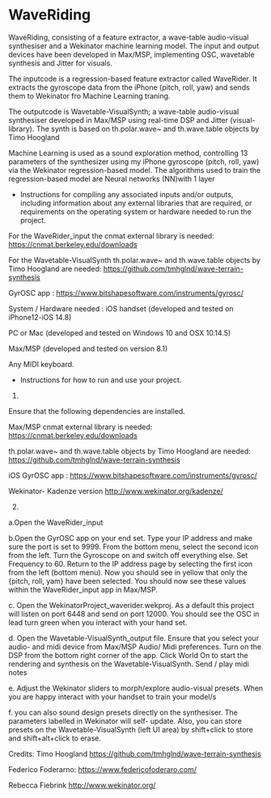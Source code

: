 # WaveRiding
 WaveRiding, consisting of a feature extractor, a wave-table audio-visual synthesiser and a Wekinator machine learning model. The input and output devices have been developed in Max/MSP, implementing OSC, wavetable synthesis and Jitter for visuals. 

The inputcode is a regression-based feature extractor called WaveRider. It extracts the gyroscope data from the iPhone (pitch, roll, yaw) and sends them to Wekinator fro Machine Learning traning. 

The outputcode is Wavetable-VisualSynth; a wave-table audio-visual synthesiser developed in Max/MSP using real-time DSP and Jitter (visual-library). 
The synth is based on th.polar.wave~ and th.wave.table objects by Timo Hoogland

Machine Learning is used as a sound exploration method,  controlling 13 parameters of the synthesizer using my iPhone gyroscope (pitch, roll, yaw) via the Wekinator regression-based model. 
The algorithms used to train the regression-based model are Neural networks (NN)with 1 layer

- Instructions for compiling any associated inputs and/or outputs, including information about any external libraries that are required, or requirements on the operating system or hardware needed to run the project. 

For the WaveRider_input the cnmat external library is needed:
https://cnmat.berkeley.edu/downloads

For the Wavetable-VisualSynth th.polar.wave~ and th.wave.table objects by Timo Hoogland are needed:
https://github.com/tmhglnd/wave-terrain-synthesis

GyrOSC app :
https://www.bitshapesoftware.com/instruments/gyrosc/

System / Hardware needed :
iOS handset (developed and tested on iPhone12-iOS 14.8)

PC or Mac (developed and tested on Windows 10 and OSX 10.14.5) 

Max/MSP  (developed and tested on version 8.1) 

Any MIDI keyboard.

- Instructions for how to run and use your project. 

1.
Ensure that the following dependencies are installed.

Max/MSP
 cnmat external library is needed:
https://cnmat.berkeley.edu/downloads

th.polar.wave~ and th.wave.table objects by Timo Hoogland are needed:
https://github.com/tmhglnd/wave-terrain-synthesis

iOS
GyrOSC app :
https://www.bitshapesoftware.com/instruments/gyrosc/

Wekinator- Kadenze version
http://www.wekinator.org/kadenze/




2.
a.Open the WaveRider_input

b.Open the GyrOSC app on your end set. Type your IP address and make sure the port is set to 9999. From the bottom menu, select the second icon from the left. Turn the Gyroscope on and switch off everything else. Set Frequency to 60. 
Return to the IP address page by selecting the first icon from the left (bottom menu). Now you should see in yellow that only the {pitch, roll, yam} have been selected. You should now see these values within the WaveRider_input app in Max/MSP.

c. Open the WekinatorProject_waverider.wekproj. As a default this project will  listen on port 6448  and send on port 12000.
You should see the OSC in lead turn green when you interact with your hand set.

d. Open the Wavetable-VisualSynth_output file. Ensure that you select your audio- and midi device from Max/MSP Audio/ Midi preferences. Turn on the DSP from the bottom right corner of the app. Click  World On to start the rendering and synthesis on the Wavetable-VisualSynth. Send / play midi notes

e. Adjust the Wekinator sliders to morph/explore audio-visual presets. When you are happy interact with your handset to train your model/s

f. you can also sound design presets directly on the synthesiser. The parameters labelled in Wekinator will self- update. Also, you can store presets on the Wavetable-VisualSynth (left UI area) by shift+click to store and shift+alt+click to erase.


Credits: 
Timo Hoogland
https://github.com/tmhglnd/wave-terrain-synthesis

Federico Foderarno:
https://www.federicofoderaro.com/

 Rebecca Fiebrink
http://www.wekinator.org/
